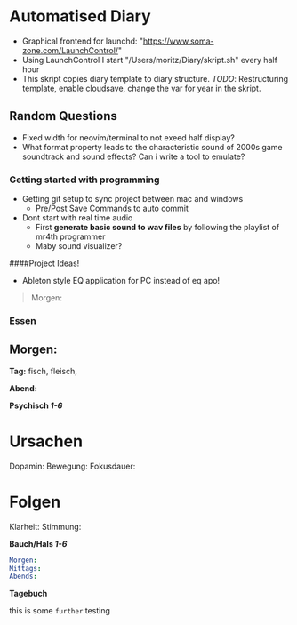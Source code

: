 # Automatised Diary
  - Graphical frontend for launchd: "https://www.soma-zone.com/LaunchControl/"
  - Using LaunchControl I start "/Users/moritz/Diary/skript.sh" every
    half hour
  - This skript copies diary template to diary structure.
  *TODO*: Restructuring template, enable cloudsave, change the var
        for year in the skript.



## Random Questions
  - Fixed width for neovim/terminal to not exeed half display?
  - What format property leads to the characteristic sound of 2000s
    game soundtrack and sound effects? Can i write a tool to emulate?



### Getting started with programming
  - Getting git setup to sync project between mac and windows
    - Pre/Post Save Commands to auto commit
  - Dont start with real time audio
    - First **generate basic sound to wav files** by following the
      playlist of mr4th programmer
    - Maby sound visualizer?



####Project Ideas!
  - Ableton style EQ application for PC instead of eq apo!

>Morgen:


### Essen
**Morgen:**
  - 

**Tag:**
  fisch, fleisch, 

**Abend:**
  

**Psychisch *1-6***

# Ursachen
Dopamin: 
Bewegung: 
Fokusdauer: 

# Folgen
Klarheit: 
Stimmung: 


**Bauch/Hals *1-6***
```yaml
Morgen: 
Mittags: 
Abends: 

```
**Tagebuch**

this is some `further` testing